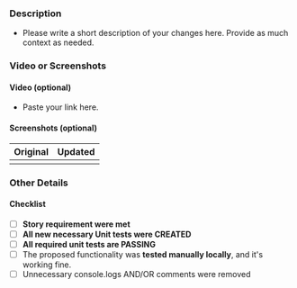 ### Description

- Please write a short description of your changes here. Provide as much context as needed.

### Video or Screenshots

#### Video (optional)

- Paste your link here.

#### Screenshots (optional)

| Original | Updated |
| -------- | ------- |
|          |         |

### Other Details

#### Checklist

- [ ] **Story requirement were met**
- [ ] **All new necessary Unit tests were CREATED**
- [ ] **All required unit tests are PASSING**
- [ ] The proposed functionality was **tested manually locally**, and it's working fine.
- [ ] Unnecessary console.logs AND/OR comments were removed
